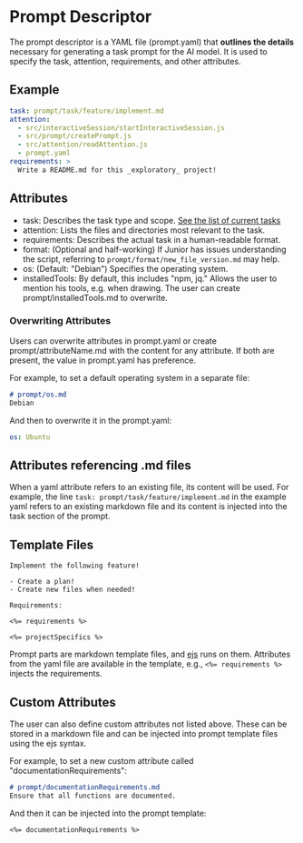 # Prompt Descriptor

The prompt descriptor is a YAML file (prompt.yaml) that **outlines the details** necessary for generating a task prompt for the AI model. It is used to specify the task, attention, requirements, and other attributes.

## Example

```yaml
task: prompt/task/feature/implement.md
attention:
  - src/interactiveSession/startInteractiveSession.js
  - src/prompt/createPrompt.js
  - src/attention/readAttention.js
  - prompt.yaml
requirements: >
  Write a README.md for this _exploratory_ project!
```

## Attributes

- task: Describes the task type and scope. [See the list of current tasks](https://github.com/tisztamo/Junior/tree/main/prompt/task)
- attention: Lists the files and directories most relevant to the task.
- requirements: Describes the actual task in a human-readable format.
- format: (Optional and half-working) If Junior has issues understanding the script, referring to `prompt/format/new_file_version.md` may help.
- os: (Default: "Debian") Specifies the operating system.
- installedTools: By default, this includes "npm, jq." Allows the user to mention his tools, e.g. when drawing. The user can create prompt/installedTools.md to overwrite.

### Overwriting Attributes

Users can overwrite attributes in prompt.yaml or create prompt/attributeName.md with the content for any attribute. If both are present, the value in prompt.yaml has preference.

For example, to set a default operating system in a separate file:

```markdown
# prompt/os.md
Debian
```

And then to overwrite it in the prompt.yaml:

```yaml
os: Ubuntu
```

## Attributes referencing .md files

When a yaml attribute refers to an existing file, its content will be used. For example, the line `task: prompt/task/feature/implement.md` in the example yaml refers to an existing markdown file and its content is injected into the task section of the prompt.

## Template Files

```
Implement the following feature!

- Create a plan!
- Create new files when needed!

Requirements:

<%= requirements %>

<%= projectSpecifics %>
```

Prompt parts are markdown template files, and [ejs](https://ejs.co/) runs on them. Attributes from the yaml file are available in the template, e.g., `<%= requirements %>` injects the requirements.

## Custom Attributes

The user can also define custom attributes not listed above. These can be stored in a markdown file and can be injected into prompt template files using the ejs syntax.

For example, to set a new custom attribute called "documentationRequirements":

```markdown
# prompt/documentationRequirements.md
Ensure that all functions are documented.
```

And then it can be injected into the prompt template:

```
<%= documentationRequirements %>
```

